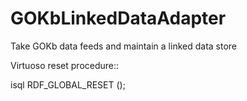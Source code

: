 GOKbLinkedDataAdapter
=====================

Take GOKb data feeds and maintain a linked data store


Virtuoso reset procedure::

isql
RDF_GLOBAL_RESET ();

